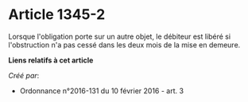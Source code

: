 # Article 1345-2

Lorsque l'obligation porte sur un autre objet, le débiteur est libéré si l'obstruction n'a pas cessé dans les deux mois de la
mise en demeure.

**Liens relatifs à cet article**

_Créé par_:

  - Ordonnance n°2016-131 du 10 février 2016 - art. 3
